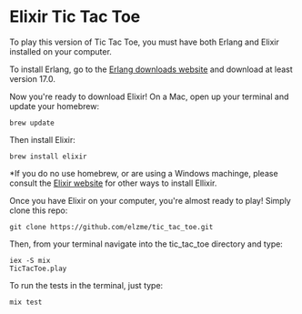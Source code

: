 Elixir Tic Tac Toe
===========
To play this version of Tic Tac Toe, you must have both Erlang and
Elixir installed on your computer.

To install Erlang, go to the [Erlang downloads
website](https://www.erlang-solutions.com/downloads/download-erlang-otp)
and download at least version 17.0.

Now you're ready to download Elixir! On a Mac, open up your terminal and
update your homebrew:
```
brew update
```
Then install Elixir:
```
brew install elixir
```
*If you do no use homebrew, or are using a Windows machinge, please
consult the [Elixir
website](http://elixir-lang.org/getting_started/1.html) for other ways
to install Ellixir.

Once you have Elixir on your computer, you're almost ready to play!
Simply clone this repo:
```
git clone https://github.com/elzme/tic_tac_toe.git
```

Then, from your terminal navigate into the tic_tac_toe directory and type:
```
iex -S mix
TicTacToe.play
```

To run the tests in the terminal, just type:
```
mix test
```
